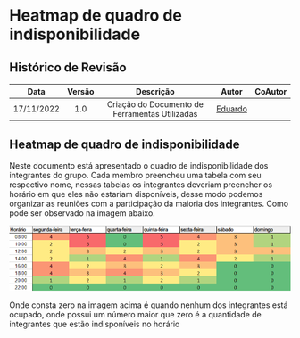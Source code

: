 # Heatmap de quadro de indisponibilidade

## Histórico de Revisão

|Data|Versão|Descrição|Autor|CoAutor|
| :----------: | :------: | :-----------: | :---------: |:---------: |
|17/11/2022|1.0|Criação do Documento de Ferramentas Utilizadas| [Eduardo](https://github.com/edudsan)| |

## Heatmap de quadro de indisponibilidade

Neste documento está apresentado o quadro de indisponibilidade dos integrantes do grupo. Cada membro preencheu uma tabela com seu respectivo nome, nessas tabelas os integrantes deveriam preencher os horário em que eles não estariam disponíveis, desse modo podemos organizar as reuniões com a participação da maioria dos integrantes. Como pode ser observado na imagem abaixo.

![Heatmap de quadro de indisponibilidade](../assets/images/heatmap.png)

Onde consta zero na imagem acima é quando nenhum dos integrantes está ocupado, onde possui um número maior que zero é a quantidade de integrantes que estão indisponíveis no horário
